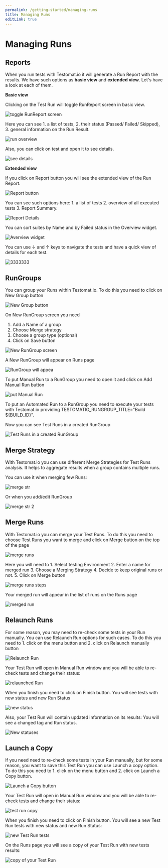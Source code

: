 ```yaml
---
permalink: /getting-started/managing-runs
title: Managing Runs
editLink: true
---
```


# Managing Runs

## Reports

When you run tests with Testomat.io it will generate a Run Report with the results. We have such options as **basic view** and **extended view**. Let's have a look at each of them.

**Basic view**

Clicking on the Test Run will toggle RunReport screen in basic view.

![toggle RunReport screen](images/1-1.png)

Here you can see 1. a list of tests, 2. their status (Passed/ Failed/ Skipped), 3. general information on the Run Result.

![run overview](images/2-2.png)

Also, you can click on test and open it to see details.

![see details](images/3.png)

**Extended view**

If you click on Report button you will see the extended view of the Run Report.

![Report button](images/4.png)

You can see such options here: 1. a list of tests 2. overview of all executed tests 3. Report Summary.

![Report Details](images/5.png)

You can sort suites by Name and by Failed status in the Overview widget. 

![Averview widget](images/6.gif)

You can use ↓ and ↑ keys to navigate the tests and have a quick view of details for each test.

![3333333](images/108555900-d07c5180-72fe-11eb-82e7-f8b058438eca.gif)

## RunGroups

You can group your Runs within Testomat.io. To do this you need to click on New Group button

![New Group button](images/7.png)

On New RunGroup screen you need

1. Add a Name of a group
2. Choose Merge strategy
3. Choose a group type (optional)
4. Click on Save button

![New RunGroup screen](images/8.png)

A New RunGroup will appear on Runs page

![RunGroup will appea](images/9.png)

To put Manual Run to a RunGroup you need to open it and click on Add Manual Run button

![put Manual Run](images/10.png)

To put an Automated Run to a RunGroup you need to execute your tests with Testomat.io providing TESTOMATIO_RUNGROUP_TITLE="Build ${BUILD_ID}". 

Now you can see Test Runs in a created RunGroup

![Test Runs in a created RunGroup](images/11.png)

## Merge Strategy

With Testomat.io you can use different Merge Strategies for Test Runs analysis. It helps to aggregate results when a group contains multiple runs.

You can use it when merging few Runs:

![merge str](images/12.png)

Or when you add/edit RunGroup

![merge str 2](images/13.png)

## Merge Runs

With Testomat.io you can merge your Test Runs. To do this you need to choose Test Runs you want to merge and click on Merge button on the top of the page

![merge runs](images/14.png)

Here you will need to 1. Select testing Environment 2. Enter a name for merged run 3. Choose a Merging Strategy 4. Decide to keep original runs or not. 5. Click on Merge button

![merge runs steps](images/15.png)

Your merged run will appear in the list of runs on the Runs page 

![merged run](images/16.png)

## Relaunch Runs

For some reason, you may need to re-check some tests in your Run manually. You can use Relaunch Run options for such cases. To do this you need to 1. click on the menu button and 2. click on Relaunch manually button

![Relaunch Run](images/17.png)

Your Test Run will open in Manual Run window and you will be able to re-check tests and change their status:

![relaunched Run](images/18.png)

When you finish you need to click on Finish button. You will see tests with new status and new Run Status

![new status](images/19.png)

Also, your Test Run will contain updated information on its results: You will see a changed tag and Run status.

![New statuses](images/20.png)

## Launch a Copy

If you need need to re-check some tests in your Run manually, but for some reason, you want to save this Test Run you can use Launch a copy option. To do this you need to 1. click on the menu button and 2. click on Launch a Copy button.

![Launch a Copy button](images/21.png)

Your Test Run will open in Manual Run window and you will be able to re-check tests and change their status:

![test run copy](images/22.png)

When you finish you need to click on Finish button. You will see a new Test Run tests with new status and new Run Status:

![new Test Run tests](images/23.png)

On the Runs page you will see a copy of your Test Run with new tests results:

![copy of your Test Run](images/24.png)










 












